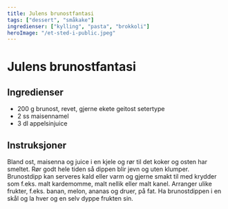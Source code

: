 ```yaml
---
title: Julens brunostfantasi
tags: ["dessert", "småkake"]
ingredienser: ["kylling", "pasta", "brokkoli"]
heroImage: "/et-sted-i-public.jpeg"
---
```


# Julens brunostfantasi

## Ingredienser

- 200 g brunost, revet, gjerne ekete geitost setertype
- 2 ss maisennamel
- 3 dl appelsinjuice

## Instruksjoner

Bland ost, maisenna og juice i en kjele og rør til det koker og osten har smeltet. Rør godt hele tiden så dippen blir jevn og uten klumper. Brunostdipp kan serveres kald eller varm og gjerne smakt til med krydder som f.eks. malt kardemomme, malt nellik eller malt kanel. Arranger ulike frukter, f.eks. banan, melon, ananas og druer, på fat. Ha brunostdippen i en skål og la hver og en selv dyppe frukten sin.

